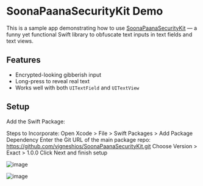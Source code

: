 # SoonaPaanaSecurityKit Demo

This is a sample app demonstrating how to use [SoonaPaanaSecurityKit](https://github.com/vigneshios/SoonaPaanaSecurityKit) — a funny yet functional Swift library to obfuscate text inputs in text fields and text views.

##  Features

- Encrypted-looking gibberish input
- Long-press to reveal real text
- Works well with both `UITextField` and `UITextView`

##  Setup
Add the Swift Package:

Steps to Incorporate:
Open Xcode > File > Swift Packages > Add Package Dependency
Enter the Git URL of the main package repo:
https://github.com/vigneshios/SoonaPaanaSecurityKit.git
Choose Version > Exact > 1.0.0
Click Next and finish setup

![image](https://github.com/user-attachments/assets/c845bf02-acec-446d-afd7-457a50029694)

![image](https://github.com/user-attachments/assets/a6d31250-07af-4858-87d9-9d2e993c81e5)

